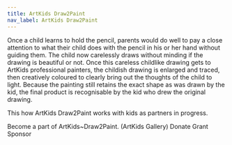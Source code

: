 ```yaml
---
title: ArtKids Draw2Paint
nav_label: ArtKids Draw2Paint
---
```

Once a child learns to hold the pencil, parents would do well to pay a close attention to what their child does with the pencil in his or her hand without guiding them. The child now carelessly draws without minding if the drawing is beautiful or not. Once this careless childlike drawing gets to ArtKids professional painters, the childish drawing is enlarged and traced, then creatively coloured to clearly bring out the thoughts of the child to light. Because the painting still retains the exact shape as was drawn by the kid, the final product is recognisable by the kid who drew the original drawing. 

This how ArtKids Draw2Paint  works with kids as partners in progress.

Become a part of ArtKids~Draw2Paint.
(ArtKids Gallery)
Donate
Grant
Sponsor